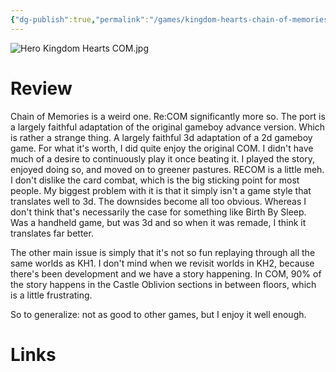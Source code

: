 ```yaml
---
{"dg-publish":true,"permalink":"/games/kingdom-hearts-chain-of-memories-2004/","tags":["streamed"],"created":"2024-03-05","updated":"2024-08-14"}
---
```



![Hero Kingdom Hearts COM.jpg](/img/user/Attachments/Hero%20Kingdom%20Hearts%20COM.jpg)

# Review

Chain of Memories is a weird one. Re:COM significantly more so. The port is a largely faithful adaptation of the original gameboy advance version. Which is rather a strange thing. A largely faithful 3d adaptation of a 2d gameboy game. For what it's worth, I did quite enjoy the original COM. I didn't have much of a desire to continuously play it once beating it. I played the story, enjoyed doing so, and moved on to greener pastures. RECOM is a little meh. I don't dislike the card combat, which is the big sticking point for most people. My biggest problem with it is that it simply isn't a game style that translates well to 3d. The downsides become all too obvious. Whereas I don't think that's necessarily the case for something like Birth By Sleep. Was a handheld game, but was 3d and so when it was remade, I think it translates far better.

The other main issue is simply that it's not so fun replaying through all the same worlds as KH1. I don't mind when we revisit worlds in KH2, because there's been development and we have a story happening. In COM, 90% of the story happens in the Castle Oblivion sections in between floors, which is a little frustrating.

So to generalize: not as good to other games, but I enjoy it well enough.

# Links
